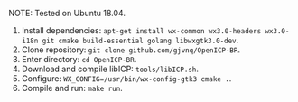NOTE: Tested on Ubuntu 18.04.

  1. Install dependencies: `apt-get install wx-common wx3.0-headers wx3.0-i18n git cmake build-essential golang libwxgtk3.0-dev`.
  2. Clone repository: `git clone github.com/gjvnq/OpenICP-BR`.
  3. Enter directory: `cd OpenICP-BR`.
  4. Download and compile libICP: `tools/libICP.sh`.
  5. Configure: `WX_CONFIG=/usr/bin/wx-config-gtk3 cmake .`.
  6. Compile and run: `make run`.